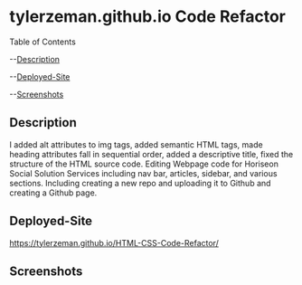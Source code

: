 # tylerzeman.github.io Code Refactor

Table of Contents

--[Description](#Description)

--[Deployed-Site](#Deployed-Site)

--[Screenshots](#Screenshots)

## Description
I added alt attributes to img tags, added semantic HTML tags, made heading attributes fall in sequential order, added a descriptive title, fixed the structure of the HTML source code. Editing Webpage code for Horiseon Social Solution Services including nav bar, articles, sidebar, and various sections.
Including creating a new repo and uploading it to Github and creating a Github page.

## Deployed-Site

https://tylerzeman.github.io/HTML-CSS-Code-Refactor/

## Screenshots

